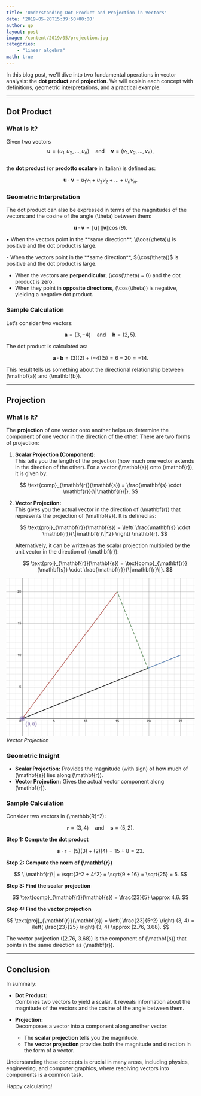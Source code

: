 ```yaml
---
title: 'Understanding Dot Product and Projection in Vectors'
date: '2019-05-20T15:39:50+00:00'
author: gp
layout: post
image: /content/2019/05/projection.jpg
categories:
    - "linear algebra"
math: true
---
```


In this blog post, we'll dive into two fundamental operations in vector analysis: the
**dot product** and **projection**. We will explain each concept with definitions, 
geometric interpretations, and a practical example.

---

## Dot Product

### What Is It?

Given two vectors  
$$
\mathbf{u} = (u_1, u_2, \dots, u_n) \quad \text{and} \quad \mathbf{v} = (v_1, v_2, \dots, v_n),
$$  
the **dot product** (or **prodotto scalare** in Italian) is defined as:

$$
\mathbf{u} \cdot \mathbf{v} = u_1 v_1 + u_2 v_2 + \dots + u_n v_n.
$$

### Geometric Interpretation

The dot product can also be expressed in terms of the magnitudes of the vectors and the cosine of the angle \(\theta\) between them:

$$
\mathbf{u} \cdot \mathbf{v} = \|\mathbf{u}\| \, \|\mathbf{v}\| \cos(\theta).
$$

<p>&#8226;  When the vectors point in the **same direction**, \(\cos(\theta)\) is positive and the dot product is large.</p>
- When the vectors point in the **same direction**, $(\cos(\theta))$ is positive and the dot product is large.

- When the vectors are **perpendicular**, \(\cos(\theta) = 0\) and the dot product is zero.
- When they point in **opposite directions**, \(\cos(\theta)\) is negative, yielding a negative dot product.

### Sample Calculation

Let’s consider two vectors:

$$
\mathbf{a} = (3, -4) \quad \text{and} \quad \mathbf{b} = (2, 5).
$$

The dot product is calculated as:

$$
\mathbf{a} \cdot \mathbf{b} = (3)(2) + (-4)(5) = 6 - 20 = -14.
$$

This result tells us something about the directional relationship between \(\mathbf{a}\) and \(\mathbf{b}\).

---

## Projection

### What Is It?

The **projection** of one vector onto another helps us determine the component of one vector in the direction of the other. There are two forms of projection:

1. **Scalar Projection (Component):**  
   This tells you the length of the projection (how much one vector extends in the direction of the other). For a vector \(\mathbf{s}\) onto \(\mathbf{r}\), it is given by:
   
  $$
   \text{comp}_{\mathbf{r}}(\mathbf{s}) = \frac{\mathbf{s} \cdot \mathbf{r}}{\|\mathbf{r}\|}.
  $$

2. **Vector Projection:**  
   This gives you the actual vector in the direction of \(\mathbf{r}\) that represents the projection of \(\mathbf{s}\). It is defined as:
   
   $$
   \text{proj}_{\mathbf{r}}(\mathbf{s}) = \left( \frac{\mathbf{s} \cdot \mathbf{r}}{\|\mathbf{r}\|^2} \right) \mathbf{r}.
  $$
   
   Alternatively, it can be written as the scalar projection multiplied by the unit vector in the direction of \(\mathbf{r}\):
   
   $$
   \text{proj}_{\mathbf{r}}(\mathbf{s}) = \text{comp}_{\mathbf{r}}(\mathbf{s}) \cdot \frac{\mathbf{r}}{\|\mathbf{r}\|}.
  $$

![](/content/2019/05/projection.jpg)
_Vector Projection_

### Geometric Insight

- **Scalar Projection:** Provides the magnitude (with sign) of how much of \(\mathbf{s}\) lies along \(\mathbf{r}\).
- **Vector Projection:** Gives the actual vector component along \(\mathbf{r}\).

### Sample Calculation

Consider two vectors in \(\mathbb{R}^2\):

$$
\mathbf{r} = (3, 4) \quad \text{and} \quad \mathbf{s} = (5, 2).
$$

**Step 1: Compute the dot product**

$$
\mathbf{s} \cdot \mathbf{r} = (5)(3) + (2)(4) = 15 + 8 = 23.
$$

**Step 2: Compute the norm of \(\mathbf{r}\)**

$$
\|\mathbf{r}\| = \sqrt{3^2 + 4^2} = \sqrt{9 + 16} = \sqrt{25} = 5.
$$

**Step 3: Find the scalar projection**

$$
\text{comp}_{\mathbf{r}}(\mathbf{s}) = \frac{23}{5} \approx 4.6.
$$

**Step 4: Find the vector projection**

$$
\text{proj}_{\mathbf{r}}(\mathbf{s}) = \left( \frac{23}{5^2} \right) (3, 4) = \left( \frac{23}{25} \right) (3, 4) \approx (2.76, 3.68).
$$

The vector projection \((2.76, 3.68)\) is the component of \(\mathbf{s}\) that points in the same direction as \(\mathbf{r}\).

---

## Conclusion

In summary:

- **Dot Product:**  
  Combines two vectors to yield a scalar. It reveals information about the magnitude of the vectors and the cosine of the angle between them.

- **Projection:**  
  Decomposes a vector into a component along another vector:
  - The **scalar projection** tells you the magnitude.
  - The **vector projection** provides both the magnitude and direction in the form of a vector.

Understanding these concepts is crucial in many areas, including physics, engineering, and computer graphics, where resolving vectors into components is a common task.

Happy calculating!
